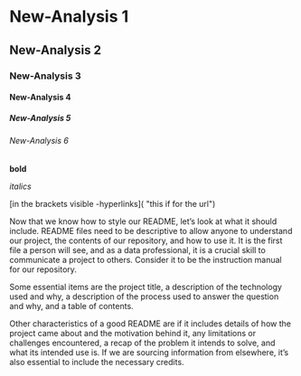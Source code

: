 # New-Analysis 1
## New-Analysis 2
### New-Analysis 3
#### New-Analysis 4
##### New-Analysis 5
###### New-Analysis 6

**bold**

*italics*

[in the brackets visible -hyperlinks]( "this if for the url") 

Now that we know how to style our README, let’s look at what it should include. README files need to be descriptive to allow anyone to understand our project, the contents of our repository, and how to use it. It is the first file a person will see, and as a data professional, it is a crucial skill to communicate a project to others. Consider it to be the instruction manual for our repository.

Some essential items are the project title, a description of the technology used and why, a description of the process used to answer the question and why, and a table of contents.

Other characteristics of a good README are if it includes details of how the project came about and the motivation behind it, any limitations or challenges encountered, a recap of the problem it intends to solve, and what its intended use is. If we are sourcing information from elsewhere, it’s also essential to include the necessary credits.

